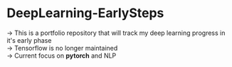 # DeepLearning-EarlySteps
-> This is a portfolio repository that will track my deep learning progress in it's early phase <br>
-> Tensorflow is no longer maintained <br>
-> Current focus on <strong>pytorch</strong> and NLP <br>

